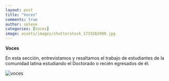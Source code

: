 ```yaml
---
layout: post
title: "Voces"
comments: true
author: selene
categories: [Voces]
image: assets/images/shutterstock_1733262980.jpg
---
```


**Voces**

En esta sección, entrevistamos y resaltamos el trabajo de estudiantes de la comunidad latina estudiando el Doctorado o recién egresados de él.


![voces]({{site.baseurl}}/assets/images/shutterstock_1733262980.jpg)



